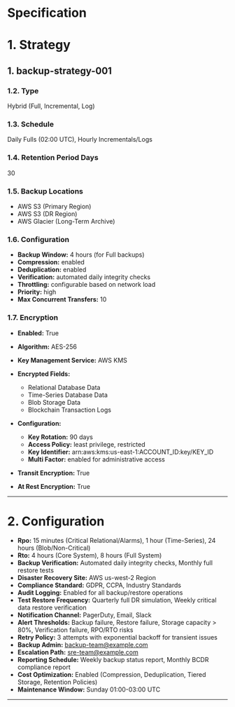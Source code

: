 # Specification

# 1. Strategy
## 1. backup-strategy-001
### 1.2. Type
Hybrid (Full, Incremental, Log)

### 1.3. Schedule
Daily Fulls (02:00 UTC), Hourly Incrementals/Logs

### 1.4. Retention Period Days
30

### 1.5. Backup Locations

- AWS S3 (Primary Region)
- AWS S3 (DR Region)
- AWS Glacier (Long-Term Archive)

### 1.6. Configuration

- **Backup Window:** 4 hours (for Full backups)
- **Compression:** enabled
- **Deduplication:** enabled
- **Verification:** automated daily integrity checks
- **Throttling:** configurable based on network load
- **Priority:** high
- **Max Concurrent Transfers:** 10

### 1.7. Encryption

- **Enabled:** True
- **Algorithm:** AES-256
- **Key Management Service:** AWS KMS
- **Encrypted Fields:**
  
  - Relational Database Data
  - Time-Series Database Data
  - Blob Storage Data
  - Blockchain Transaction Logs
  
- **Configuration:**
  
  - **Key Rotation:** 90 days
  - **Access Policy:** least privilege, restricted
  - **Key Identifier:** arn:aws:kms:us-east-1:ACCOUNT_ID:key/KEY_ID
  - **Multi Factor:** enabled for administrative access
  
- **Transit Encryption:** True
- **At Rest Encryption:** True


---

# 2. Configuration

- **Rpo:** 15 minutes (Critical Relational/Alarms), 1 hour (Time-Series), 24 hours (Blob/Non-Critical)
- **Rto:** 4 hours (Core System), 8 hours (Full System)
- **Backup Verification:** Automated daily integrity checks, Monthly full restore tests
- **Disaster Recovery Site:** AWS us-west-2 Region
- **Compliance Standard:** GDPR, CCPA, Industry Standards
- **Audit Logging:** Enabled for all backup/restore operations
- **Test Restore Frequency:** Quarterly full DR simulation, Weekly critical data restore verification
- **Notification Channel:** PagerDuty, Email, Slack
- **Alert Thresholds:** Backup failure, Restore failure, Storage capacity > 80%, Verification failure, RPO/RTO risks
- **Retry Policy:** 3 attempts with exponential backoff for transient issues
- **Backup Admin:** backup-team@example.com
- **Escalation Path:** sre-team@example.com
- **Reporting Schedule:** Weekly backup status report, Monthly BCDR compliance report
- **Cost Optimization:** Enabled (Compression, Deduplication, Tiered Storage, Retention Policies)
- **Maintenance Window:** Sunday 01:00-03:00 UTC


---

